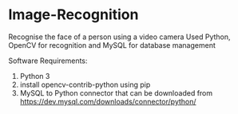 # Image-Recognition
Recognise the face of a person using a video camera
Used Python, OpenCV for recognition and MySQL for database management

Software Requirements:
1. Python 3
2. install opencv-contrib-python using pip
3. MySQL to Python connector that can be downloaded from https://dev.mysql.com/downloads/connector/python/

